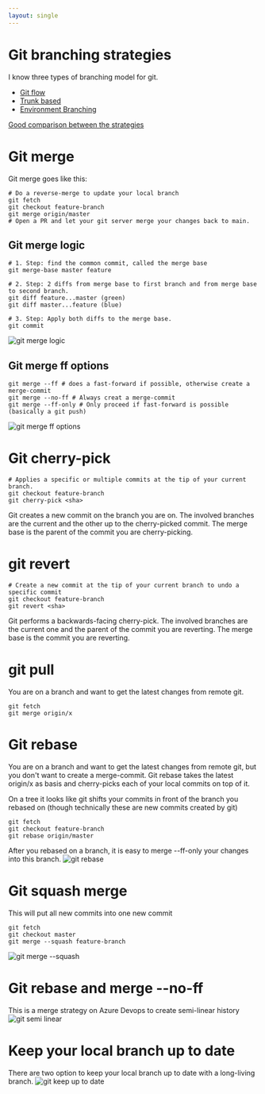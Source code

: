 ```yaml
---
layout: single
---
```


# Git branching strategies

I know three types of branching model for git. 

* [Git flow](https://nvie.com/posts/a-successful-git-branching-model/)
* [Trunk based](https://paulhammant.com/2013/04/05/what-is-trunk-based-development/)
* [Environment Branching](https://sairamkrish.medium.com/git-branching-strategy-for-true-continuous-delivery-eade4435b57e)

[Good comparison between the strategies](https://www.toptal.com/software/trunk-based-development-git-flow)

# Git merge
Git merge goes like this:

```
# Do a reverse-merge to update your local branch 
git fetch 
git checkout feature-branch 
git merge origin/master
# Open a PR and let your git server merge your changes back to main.
```

## Git merge logic

```
# 1. Step: find the common commit, called the merge base
git merge-base master feature 

# 2. Step: 2 diffs from merge base to first branch and from merge base to second branch. 
git diff feature...master (green)
git diff master...feature (blue)

# 3. Step: Apply both diffs to the merge base. 
git commit

```

![git merge logic](/assets/images/git/git-merge-logic.PNG)

## Git merge ff options
```
git merge --ff # does a fast-forward if possible, otherwise create a merge-commit
git merge --no-ff # Always creat a merge-commit
git merge --ff-only # Only proceed if fast-forward is possible (basically a git push) 
```

![git merge ff options](/assets/images/git/git-merge-ff.PNG)

# Git cherry-pick

```
# Applies a specific or multiple commits at the tip of your current branch. 
git checkout feature-branch
git cherry-pick <sha>
```

Git creates a new commit on the branch you are on. The involved branches are the current and the other up to the cherry-picked commit. 
The merge base is the parent of the commit you are cherry-picking.

# git revert
```
# Create a new commit at the tip of your current branch to undo a specific commit 
git checkout feature-branch
git revert <sha>
```

Git performs a backwards-facing cherry-pick. The involved branches are the current one and the parent of the commit you are reverting. 
The merge base is the commit you are reverting.

# git pull
You are on a branch and want to get the latest changes from remote git. 
```
git fetch
git merge origin/x
```

# Git rebase

You are on a branch and want to get the latest changes from remote git, but you don't want to create a merge-commit.
Git rebase takes the latest origin/x as basis and cherry-picks each of your local commits on top of it.  

On a tree it looks like git shifts your commits in front of the branch you rebased on (though technically these are new commits created by git)

```
git fetch
git checkout feature-branch
git rebase origin/master
```

After you rebased on a branch, it is easy to merge --ff-only your changes into this branch.
![git rebase](/assets/images/git/git-rebase.PNG)

# Git squash merge
This will put all new commits into one new commit 

```
git fetch
git checkout master
git merge --squash feature-branch
```

![git merge --squash](/assets/images/git/git-squash-merge.PNG)

# Git rebase and merge --no-ff
This is a merge strategy on Azure Devops to create semi-linear history
![git semi linear](/assets/images/git/git-semi-linear.PNG)

# Keep your local branch up to date
There are two option to keep your local branch up to date with a long-living branch.
![git keep up to date](/assets/images/git/git-keep-up-to-date.PNG)


